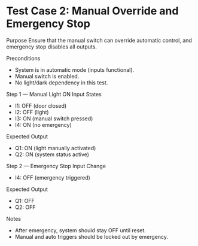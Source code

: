 # Test Case 2: Manual Override and Emergency Stop

Purpose
Ensure that the manual switch can override automatic control, and emergency stop disables all outputs.

Preconditions
- System is in automatic mode (inputs functional).
- Manual switch is enabled.
- No light/dark dependency in this test.

Step 1 — Manual Light ON
Input States
- I1: OFF (door closed)
- I2: OFF (light)
- I3: ON (manual switch pressed)
- I4: ON (no emergency)

Expected Output
- Q1: ON (light manually activated)
- Q2: ON (system status active)

Step 2 — Emergency Stop
Input Change
- I4: OFF (emergency triggered)

Expected Output
- Q1: OFF
- Q2: OFF

Notes
- After emergency, system should stay OFF until reset.
- Manual and auto triggers should be locked out by emergency.
